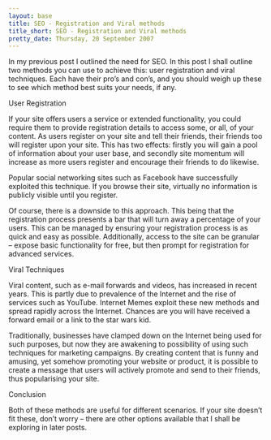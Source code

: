 ```yaml
---
layout: base
title: SEO - Registration and Viral methods
title_short: SEO - Registration and Viral methods
pretty_date: Thursday, 20 September 2007
---
```

In my previous post I outlined the need for SEO.  In this post I shall outline two methods you can use to achieve this: user registration and viral techniques.  Each have their pro’s and con’s, and you should weigh up these to see which method best suits your needs, if any.

User Registration
 
If your site offers users a service or extended functionality, you could require them to provide registration details to access some, or all, of your content.  As users register on your site and tell their friends, their friends too will register upon your site.  This has two effects: firstly you will gain a pool of information about your user base, and secondly site momentum will increase as more users register and encourage their friends to do likewise.
 
Popular social networking sites such as Facebook have successfully exploited this technique.  If you browse their site, virtually no information is publicly visible until you register.

Of course, there is a downside to this approach.  This being that the registration process presents a bar that will turn away a percentage of your users.  This can be managed by ensuring your registration process is as quick and easy as possible.  Additionally, access to the site can be granular – expose basic functionality for free, but then prompt for registration for advanced services.

Viral Techniques
 
Viral content, such as e-mail forwards and videos, has increased in recent years.   This is partly due to prevalence of the Internet and the rise of services such as YouTube.  Internet Memes exploit these new methods and spread rapidly across the Internet.  Chances are you will have received a forward email or a link to the star wars kid.  

Traditionally, businesses have clamped down on the Internet being used for such purposes, but now they are awakening to possibility of using such techniques for marketing campaigns.  By creating content that is funny and amusing, yet somehow promoting your website or product, it is possible to create a message that users will actively promote and send to their friends, thus popularising your site.

Conclusion

Both of these methods are useful for different scenarios.  If your site doesn’t fit these, don’t worry – there are other options available that I shall be exploring in later posts.